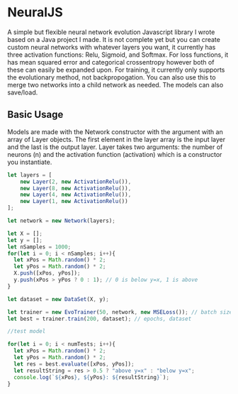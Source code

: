 # NeuralJS
A simple but flexible neural network evolution Javascript library I wrote based on a Java project I made. It is not complete yet but you can create custom neural networks with whatever layers you want, it 
currently has three activation functions: Relu, Sigmoid, and Softmax. For loss functions, it has mean squared error and categorical crossentropy however both of these 
can easily be expanded upon. For training, it currently only supports the evolutionary method, not backpropogation. You can also use this to merge two networks into a 
child network as needed. The models can also save/load.

## Basic Usage
Models are made with the Network constructor with the argument with an array of Layer objects. The first element in the layer array is the input layer and the last is the 
output layer. Layer takes two arguments: the number of neurons (n) and the activation function (activation) which is a constructor you instantiate.

```js
let layers = [
    new Layer(2, new ActivationRelu()),
    new Layer(8, new ActivationRelu()),
    new Layer(4, new ActivationRelu()),
    new Layer(1, new ActivationRelu())
];

let network = new Network(layers);

let X = [];
let y = [];
let nSamples = 1000;
for(let i = 0; i < nSamples; i++){
  let xPos = Math.random() * 2;
  let yPos = Math.random() * 2;
  X.push([xPos, yPos]);
  y.push(xPos > yPos ? 0 : 1); // 0 is below y=x, 1 is above
}

let dataset = new DataSet(X, y);

let trainer = new EvoTrainer(50, network, new MSELoss()); // batch size, network to train, loss function
let best = trainer.train(200, dataset); // epochs, dataset

//test model

for(let i = 0; i < numTests; i++){
  let xPos = Math.random() * 2;
  let yPos = Math.random() * 2;
  let res = best.evaluate([xPos, yPos]);
  let resultString = res > 0.5 ? "above y=x" : "below y=x";
  console.log(`${xPos}, ${yPos}: ${resultString}`);
}

```
